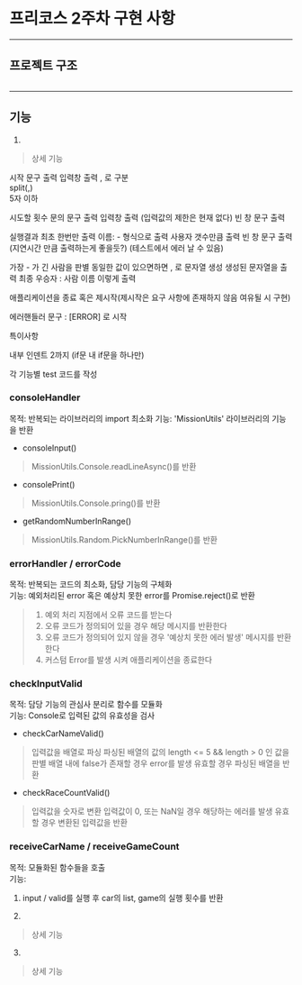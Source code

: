 # 프리코스 2주차 구현 사항

---

## 프로젝트 구조

```shell

```

---

## 기능

1. 

> 상세 기능
>
>

시작 문구 출력
입력창 출력
, 로 구분  
  split(,)  
5자 이하  

시도할 횟수 문의 문구 출력
입력창 출력 (입력값의 제한은 현재 없다)
빈 창 문구 출력

실행결과 최초 한번만 출력
이름: -  형식으로 출력
사용자 갯수만큼 출력
빈 창 문구 출력
(지연시간 만큼 출력하는게 좋을듯?) (테스트에서 에러 날 수 있음)

가장 - 가 긴 사람을 판별
동일한 값이 있으면하면 , 로 문자열 생성
생성된 문자열을 출력
최종 우승자 : 사람 이름 이렇게 출력

애플리케이션을 종료 혹은 제시작(제시작은 요구 사항에 존재하지 않음 여유될 시 구현)

에러핸들러
  문구 : [ERROR] 로 시작

특이사항

내부 인덴트 2까지
(if문 내 if문을 하나만)

각 기능별 test 코드를 작성

### consoleHandler

목적: 반복되는 라이브러리의 import 최소화
기능: 'MissionUtils' 라이브러리의 기능을 반환

- consoleInput()  

 > MissionUtils.Console.readLineAsync()를 반환

- consolePrint()

 > MissionUtils.Console.pring()를 반환  

- getRandomNumberInRange()

 > MissionUtils.Random.PickNumberInRange()를 반환

### errorHandler  / errorCode

목적: 반복되는 코드의 최소화, 담당 기능의 구체화  
기능: 예외처리된 error 혹은 예상치 못한 error를 Promise.reject()로 반환

>  1. 예외 처리 지점에서 오류 코드를 받는다
>  2. 오류 코드가 정의되어 있을 경우 해당 메시지를 반환한다
>  3. 오류 코드가 정의되어 있지 않을 경우 '예상치 못한 에러 발생' 메시지를 반환한다
>  4. 커스텀 Error를 발생 시켜 애플리케이션을 종료한다

### checkInputValid

목적: 담당 기능의 관심사 분리로 함수를 모듈화  
기능: Console로 입력된 값의 유효성을 검사  

- checkCarNameValid()

> 입력값을 배열로 파싱
> 파싱된 배열의 값의 length <= 5 && length > 0 인 값을 판별
> 배열 내에 false가 존재할 경우 error를 발생
> 유효할 경우 파싱된 배열을 반환

- checkRaceCountValid()

> 입력값을 숫자로 변환
> 입력값이 0, 또는 NaN일 경우 해당하는 에러를 발생
> 유효할 경우 변환된 입력값을 반환

### receiveCarName / receiveGameCount

목적: 모듈화된 함수들을 호출  
기능:  

1. input / valid를 실행 후 car의 list, game의 실행 횟수를 반환






2. 

> 상세 기능
>
>

 3.

> 상세 기능
>
>

